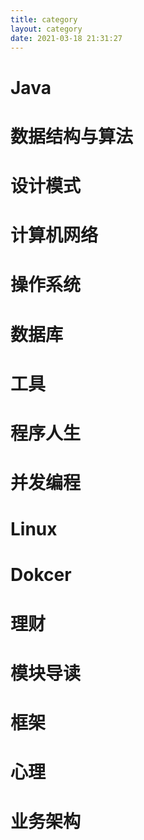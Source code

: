 ```yaml
---
title: category
layout: category
date: 2021-03-18 21:31:27
---
```

# Java
# 数据结构与算法
# 设计模式
# 计算机网络
# 操作系统
# 数据库
# 工具
# 程序人生
# 并发编程
# Linux
# Dokcer
# 理财
# 模块导读
# 框架
# 心理
# 业务架构